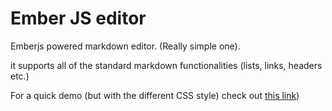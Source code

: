 Ember JS editor
=========

Emberjs powered markdown editor. (Really simple one).

it supports all of the standard markdown functionalities (lists, links, headers etc.)

For a quick demo (but with the different CSS style) check out  [this link](http://lrrrr.info/apps/ember-markdown/index.html))

    

